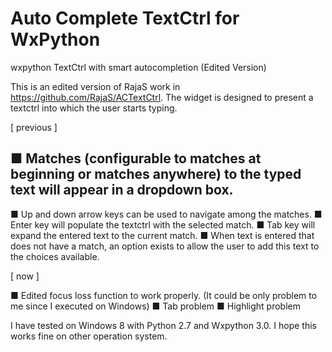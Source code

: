 Auto Complete TextCtrl for WxPython
==========
wxpython TextCtrl with smart autocompletion (Edited Version)

This is an edited version of RajaS work in https://github.com/RajaS/ACTextCtrl.
The widget is designed to present a textctrl into which the user starts typing.

[ previous ]

■ Matches (configurable to matches at beginning or matches anywhere) to the typed text will appear in a dropdown box.
-
■ Up and down arrow keys can be used to navigate among the matches.
■ Enter key will populate the textctrl with the selected match.
■ Tab key will expand the entered text to the current match.
■ When text is entered that does not have a match, an option exists to allow the user to add this text to the choices available.

[ now ]

■ Edited focus loss function to work properly. (It could be only problem to me since I executed on Windows)
■ Tab problem
■ Highlight problem

I have tested on Windows 8 with Python 2.7 and Wxpython 3.0. I hope this works fine on other operation system.
